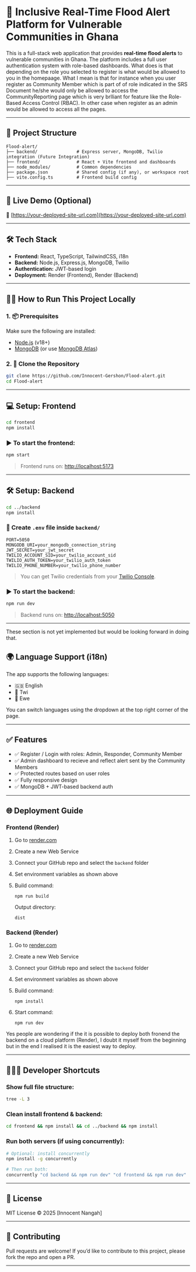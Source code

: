 # 🌊 Inclusive Real-Time Flood Alert Platform for Vulnerable Communities in Ghana

This is a full-stack web application that provides **real-time flood alerts** to vulnerable communities in Ghana. The platform includes a full user authentication system with role-based dashboards.
What does is that depending on the role you selected to register is what would be allowed to you in the homepaage.
What I mean is that for instance when you user register as Community Member which is part of of role indicated in the SRS Document he/she would only be allowed to access the CommunityReporting page which is very brlliant for feature like the Role-Based Access Control (RBAC).
In other case when register as an admin would be allowed to access all the pages.

---

## 📁 Project Structure

```
Flood-alert/
├── backend/               # Express server, MongoDB, Twilio integration (Future Integration)
├── frontend/              # React + Vite frontend and dashboards
├── node_modules/          # Common dependencies
├── package.json           # Shared config (if any), or workspace root
├── vite.config.ts         # Frontend build config
```

---

## 🚀 Live Demo (Optional)

🔗 [https://your-deployed-site-url.com](https://your-deployed-site-url.com)

---

## 🛠️ Tech Stack

* **Frontend:** React, TypeScript, TailwindCSS, i18n
* **Backend:** Node.js, Express.js, MongoDB, Twilio
* **Authentication:** JWT-based login
* **Deployment:** Render (Frontend), Render (Backend)

---

## 🧑‍💻 How to Run This Project Locally

### 1. 📦 Prerequisites

Make sure the following are installed:

* [Node.js](https://nodejs.org/) (v18+)
* [MongoDB](https://www.mongodb.com/try/download/community) (or use [MongoDB Atlas](https://www.mongodb.com/cloud/atlas))

### 2. 🧳 Clone the Repository

```bash
git clone https://github.com/Innocent-Gershon/Flood-alert.git
cd Flood-alert
```

---

## 💻 Setup: Frontend

```bash
cd frontend
npm install
```

### ▶️ To start the frontend:

```bash
npm start
```

> Frontend runs on: [http://localhost:5173](http://localhost:5173)

---

## 🛠️ Setup: Backend

```bash
cd ../backend
npm install
```

### 🔐 Create `.env` file inside `backend/`

```env
PORT=5050
MONGODB_URI=your_mongodb_connection_string
JWT_SECRET=your_jwt_secret
TWILIO_ACCOUNT_SID=your_twilio_account_sid
TWILIO_AUTH_TOKEN=your_twilio_auth_token
TWILIO_PHONE_NUMBER=your_twilio_phone_number
```

> You can get Twilio credentials from your [Twilio Console](https://www.twilio.com/console).

### ▶️ To start the backend:

```bash
npm run dev
```

> Backend runs on: [http://localhost:5050](http://localhost:5050)

---
These section is not yet implemented but would be looking forward in doing that.
## 🌍 Language Support (i18n)

The app supports the following languages:

* 🇬🇧 English
* 🧉 Twi
* 🦁 Ewe

You can switch languages using the dropdown at the top right corner of the page.

---

## ✅ Features

* ✅ Register / Login with roles: Admin, Responder, Community Member
* ✅ Admin dashboard to recieve and reflect alert sent by the Community Members
* ✅ Protected routes based on user roles
* ✅ Fully responsive design
* ✅ MongoDB + JWT-based backend auth

---

## 🌐 Deployment Guide

### Frontend (Render)

1. Go to [render.com](https://render.com/)
2. Create a new Web Service
3. Connect your GitHub repo and select the `backend` folder
4. Set environment variables as shown above
5. Build command:

   ```
   npm run build
   ```

   Output directory:

   ```
   dist
   ```

### Backend (Render)

1. Go to [render.com](https://render.com/)
2. Create a new Web Service
3. Connect your GitHub repo and select the `backend` folder
4. Set environment variables as shown above
5. Build command:

   ```
   npm install
   ```
6. Start command:

   ```
   npm run dev
   ```

Yes people are wondering if the it is possible to deploy both fronend the backend on a cloud platform (Render), I doubt it myself from the beginning but in the end I realised it is the easiest way to deploy.

---

## 👨🏾‍💻 Developer Shortcuts

### Show full file structure:

```bash
tree -L 3
```

### Clean install frontend & backend:

```bash
cd frontend && npm install && cd ../backend && npm install
```

### Run both servers (if using concurrently):

```bash
# Optional: install concurrently
npm install -g concurrently

# Then run both:
concurrently "cd backend && npm run dev" "cd frontend && npm run dev"
```

---

## 📄 License

MIT License © 2025 \[Innocent Nangah]

---

## 🤝 Contributing

Pull requests are welcome! If you’d like to contribute to this project, please fork the repo and open a PR.

---


